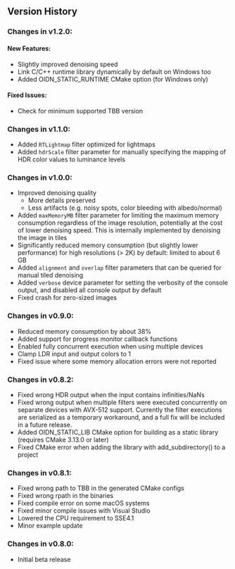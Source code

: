 Version History
---------------

### Changes in v1.2.0:

#### New Features:
-   Slightly improved denoising speed
-   Link C/C++ runtime library dynamically by default on Windows too
-   Added OIDN_STATIC_RUNTIME CMake option (for Windows only)

#### Fixed Issues:
-   Check for minimum supported TBB version

### Changes in v1.1.0:

-   Added `RTLightmap` filter optimized for lightmaps
-   Added `hdrScale` filter parameter for manually specifying the mapping
    of HDR color values to luminance levels

### Changes in v1.0.0:

-   Improved denoising quality
    -   More details preserved
    -   Less artifacts (e.g. noisy spots, color bleeding with albedo/normal)
-   Added `maxMemoryMB` filter parameter for limiting the maximum memory
    consumption regardless of the image resolution, potentially at the cost
    of lower denoising speed. This is internally implemented by denoising the
    image in tiles
-   Significantly reduced memory consumption (but slightly lower performance)
    for high resolutions (> 2K) by default: limited to about 6 GB
-   Added `alignment` and `overlap` filter parameters that can be queried for
    manual tiled denoising
-   Added `verbose` device parameter for setting the verbosity of the console
    output, and disabled all console output by default
-   Fixed crash for zero-sized images

### Changes in v0.9.0:

-   Reduced memory consumption by about 38%
-   Added support for progress monitor callback functions
-   Enabled fully concurrent execution when using multiple devices
-   Clamp LDR input and output colors to 1
-   Fixed issue where some memory allocation errors were not reported

### Changes in v0.8.2:

-   Fixed wrong HDR output when the input contains infinities/NaNs
-   Fixed wrong output when multiple filters were executed concurrently on
    separate devices with AVX-512 support. Currently the filter executions are
    serialized as a temporary workaround, and a full fix will be included in a
    future release.
-   Added OIDN_STATIC_LIB CMake option for building as a static library
    (requires CMake 3.13.0 or later)
-   Fixed CMake error when adding the library with add_subdirectory() to a project

### Changes in v0.8.1:

-   Fixed wrong path to TBB in the generated CMake configs
-   Fixed wrong rpath in the binaries
-   Fixed compile error on some macOS systems
-   Fixed minor compile issues with Visual Studio
-   Lowered the CPU requirement to SSE4.1
-   Minor example update

### Changes in v0.8.0:

-   Initial beta release
